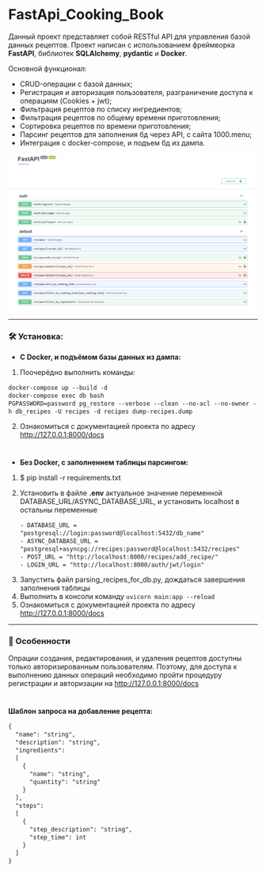 # FastApi_Cooking_Book

Данный проект представляет собой RESTful API для управления базой данных рецептов. Проект написан с использованием фреймворка **FastAPI**, библиотек **SQLAlchemy**, **pydantic** и **Docker**.

Основной функционал:

- CRUD-операции с базой данных;
- Регистрация и авторизация пользователя, разграничение доступа к операциям (Cookies + jwt);
- Фильтрация рецептов по списку ингредиентов;
- Фильтрация рецептов по общему времени приготовления;
- Сортировка рецептов по времени приготовления;
- Парсинг рецептов для заполнения бд через API, с сайта 1000.menu;
- Интеграция с docker-compose, и подъем бд из дампа.

![](docs_image.png)

---
### :hammer_and_wrench: Установка:
- **С Docker, и подъёмом базы данных из дампа:**
1. Поочерёдно выполнить команды: 
```
docker-compose up --build -d  
docker-compose exec db bash 
PGPASSWORD=password pg_restore --verbose --clean --no-acl --no-owner -h db_recipes -U recipes -d recipes dump-recipes.dump
```
2. Ознакомиться с документацией проекта по адресу http://127.0.0.1:8000/docs
#
- **Без Docker, с заполнением таблицы парсингом:**
1. $ pip install -r requirements.txt
2. Установить в файле **.env** актуальное значение переменной DATABASE_URL/ASYNC_DATABASE_URL, и установить localhost в остальны переменные

       - DATABASE_URL = "postgresql://login:password@localhost:5432/db_name"
       - ASYNC_DATABASE_URL = "postgresql+asyncpg://recipes:password@localhost:5432/recipes"
       - POST_URL = "http://localhost:8000/recipes/add_recipe/"
       - LOGIN_URL = "http://localhost:8000/auth/jwt/login"
3) Запустить файл parsing_recipes_for_db.py, дождаться завершения заполнения таблицы
4) Выполнить в консоли команду ```uvicorn main:app --reload```
5) Ознакомиться с документацией проекта по адресу http://127.0.0.1:8000/docs

---
### :bookmark_tabs: Особенности

Опрации создания, редактирования, и удаления рецептов доступны только авторизированным пользователям.
Поэтому, для доступа к выполнению данных операций необходимо пройти процедуру регистрации и авторизации на http://127.0.0.1:8000/docs



#
**Шаблон запроса на добавление рецепта:**
```
{
  "name": "string",
  "description": "string",
  "ingredients": 
  [
    {
      "name": "string",
      "quantity": "string"
    }
  ],
  "steps": 
  [
    {
      "step_description": "string",
      "step_time": int
    }
  ]
}
```
